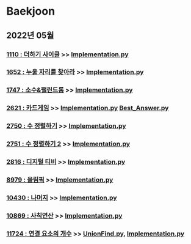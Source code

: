 # Baekjoon

## 2022년 05월


### [1110 : 더하기 사이클](https://www.acmicpc.net/problem/1110) >> [Implementation.py](JY_B1110.py)

### [1652 : 누울 자리를 찾아라](https://www.acmicpc.net/problem/1652) >> [Implementation.py](JY_B1652.py)

### [1747 : 소수&팰린드롬](https://www.acmicpc.net/problem/1747) >> [Implementation.py](JY_B1747.py)

### [2621 : 카드게임](https://www.acmicpc.net/problem/2621) >> [Implementation.py](JY_B2621.py) [Best_Answer.py](JY_B2621_2.py)

### [2750 : 수 정렬하기](https://www.acmicpc.net/problem/2750) >> [Implementation.py](JY_B2750.py)

### [2751 : 수 정렬하기 2](https://www.acmicpc.net/problem/2751) >> [Implementation.py](JY_B2751.py)

### [2816 : 디지털 티비](https://www.acmicpc.net/problem/2816) >> [Implementation.py](JY_B2816.py)

### [8979 : 올림픽](https://www.acmicpc.net/problem/8979) >> [Implementation.py](JY_B8979.py)

### [10430 : 나머지](https://www.acmicpc.net/problem/10430) >> [Implementation.py](JY_B10430.py)

### [10869 : 사칙연산](https://www.acmicpc.net/problem/10869) >> [Implementation.py](JY_B10869.py)

### [11724 : 연결 요소의 개수](https://www.acmicpc.net/problem/11724) >> [UnionFind.py](JY_B11724.py), [Implementation.py](JY_B11724_2.py)